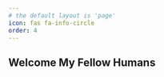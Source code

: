 ```yaml
---
# the default layout is 'page'
icon: fas fa-info-circle
order: 4
---
```


## Welcome My Fellow Humans
